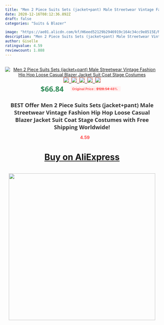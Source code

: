 ```yaml
---
title: "Men 2 Piece Suits Sets (jacket+pant) Male Streetwear Vintage Fashion Hip Hop Loose Casual Blazer Jacket Suit Coat Stage Costumes"
date: 2020-12-16T08:12:36.892Z
draft: false
categories: "Suits & Blazer"

image: "https://ae01.alicdn.com/kf/H6eed52129b2946919c164c34cc9e8515E/Men-2-Piece-Suits-Sets-jacket-pant-Male-Streetwear-Vintage-Fashion-Hip-Hop-Loose-Casual-Blazer.jpg"
description: "Men 2 Piece Suits Sets (jacket+pant) Male Streetwear Vintage Fashion Hip Hop Loose Casual Blazer Jacket Suit Coat Stage Costumes"
author: Giselle
ratingvalue: 4.59
reviewcount: 1.888
---
```

<br>
<div style="text-align: center;">
<a href="https://s.click.aliexpress.com/e/_AkhA3F" target="_blank" rel="nofollow noopener noreferrer"><img alt="Men 2 Piece Suits Sets (jacket+pant) Male Streetwear Vintage Fashion Hip Hop Loose Casual Blazer Jacket Suit Coat Stage Costumes" class="magnifier-image" src="https://ae01.alicdn.com/kf/H6eed52129b2946919c164c34cc9e8515E/Men-2-Piece-Suits-Sets-jacket-pant-Male-Streetwear-Vintage-Fashion-Hip-Hop-Loose-Casual-Blazer.jpg_640x640.jpg">
<br>
<img style="border:1px solid salmon" src="https://ae01.alicdn.com/kf/H6eed52129b2946919c164c34cc9e8515E/Men-2-Piece-Suits-Sets-jacket-pant-Male-Streetwear-Vintage-Fashion-Hip-Hop-Loose-Casual-Blazer.jpg_120x120.jpg">&nbsp;&nbsp;<img style="border:1px solid salmon" src="https://ae01.alicdn.com/kf/Hc0f5ee207a8e498b81f3b3520ac26c8dO/Men-2-Piece-Suits-Sets-jacket-pant-Male-Streetwear-Vintage-Fashion-Hip-Hop-Loose-Casual-Blazer.jpg_120x120.jpg">&nbsp;&nbsp;<img style="border:1px solid salmon" src="https://ae01.alicdn.com/kf/H241718f3cff14fed86421e1ae6768a10a/Men-2-Piece-Suits-Sets-jacket-pant-Male-Streetwear-Vintage-Fashion-Hip-Hop-Loose-Casual-Blazer.jpg_120x120.jpg">&nbsp;&nbsp;<img style="border:1px solid salmon" src="https://ae01.alicdn.com/kf/Hb1ead38e4c9a437fab82a70e813efd7dJ/Men-2-Piece-Suits-Sets-jacket-pant-Male-Streetwear-Vintage-Fashion-Hip-Hop-Loose-Casual-Blazer.jpg_120x120.jpg">&nbsp;&nbsp;<img style="border:1px solid salmon" src="https://ae01.alicdn.com/kf/H08d45db0f1a342f68e5424025f8c39392/Men-2-Piece-Suits-Sets-jacket-pant-Male-Streetwear-Vintage-Fashion-Hip-Hop-Loose-Casual-Blazer.jpg_120x120.jpg"></a></div><br0>
<div style="text-align: center;"><span style="background-color: white; border: 0px; box-sizing: border-box; color: seagreen; display: inline-block; font-family: &quot;open sans&quot; , &quot;arial&quot; , &quot;helvetica&quot; , sans-serif , &quot;heiti&quot;; font-size: 24px; font-stretch: inherit; font-weight: 700; line-height: inherit; margin: 0px 10px 0px 0px; padding: 0px; vertical-align: middle;">$66.84 </span>
<span style="background: rgb(255 , 241 , 241); border-radius: 3px; border: 0px; box-sizing: border-box; color: #ff4747; display: inline-block; font-family: inherit; font-size: 12px; font-stretch: inherit; font-style: inherit; font-variant: inherit; font-weight: 600; line-height: inherit; margin: 0px; padding: 2px 5px; transform: scale(0.9); vertical-align: middle;">Original Price : <b style="text-decoration: line-through;">$128.54 </b> 48%&nbsp;&nbsp;</span></div>
<h1 style="color: #333333; display: inline-block; font-family: &quot;open sans&quot; , &quot;arial&quot; , &quot;helvetica&quot; , sans-serif , &quot;heiti&quot;; font-size: 18px; font-stretch: inherit; font-weight: 700; text-align: center;">BEST Offer Men 2 Piece Suits Sets (jacket+pant) Male Streetwear Vintage Fashion Hip Hop Loose Casual Blazer Jacket Suit Coat Stage Costumes with Free Shipping Worldwide!</h1>
<div style="color: #ff4747; text-align: center;">
<img src="https://4.bp.blogspot.com/-M0ZcTcb-5uY/XleCXlxnR4I/AAAAAAAAAEc/OrjgMkXV1oMQFaCRZj5HQwOCBcu3w1FegCPcBGAYYCw/s1600/star.png" style="height: 15px;">&nbsp;<b>4.59</b></div>
<div class="button_cont" align="center"><a class="buynow_a" href="https://s.click.aliexpress.com/e/_AkhA3F" target="_blank" rel="nofollow noopener noreferrer"><H1>Buy on AliExpress</H1></a></div><br>
<div class="separator" style="clear: both; text-align: center;">
<img src="https://lh3.googleusercontent.com/-pTy5HemUv9M/XlePHvY0dAI/AAAAAAAAAE4/0nX5iRUoIWY8eMW9Dpxeirr157OZliDIgCLcBGAsYHQ/s1600/badge.gif" width="480">
</div>
